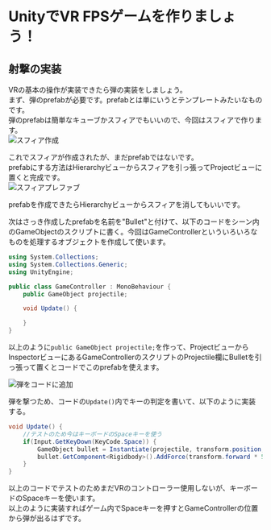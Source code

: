 # UnityでVR FPSゲームを作りましょう！
## 射撃の実装
VRの基本の操作が実装できたら弾の実装をしましょう。  
まず、弾のprefabが必要です。prefabとは単にいうとテンプレートみたいなものです。  
弾のprefabは簡単なキューブかスフィアでもいいので、今回はスフィアで作ります。  
![スフィア作成](img/sphere-create.png=x200)

これでスフィアが作成されたが、まだprefabではないです。  
prefabにする方法はHierarchyビューからスフィアを引っ張ってProjectビューに置くと完成です。  
![スフィアプレファブ](img/sphere-prefab.png=x200)

prefabを作成できたらHierarchyビューからスフィアを消してもいいです。

次はさっき作成したprefabを名前を"Bullet"と付けて、以下のコードをシーン内のGameObjectのスクリプトに書く。今回はGameControllerといういろいろなものを処理するオブジェクトを作成して使います。
```cs
using System.Collections;
using System.Collections.Generic;
using UnityEngine;

public class GameController : MonoBehaviour {
    public GameObject projectile;

    void Update() {

    }
}
```
以上のように`public GameObject projectile;`を作って、ProjectビューからInspectorビューにあるGameControllerのスクリプトのProjectile欄にBulletを引っ張って置くとコードでこのprefabを使えます。

![弾をコードに追加](img/add-projectile=x200)

弾を撃つため、コードの`Update()`内でキーの判定を書いて、以下のように実装する。
```cs
void Update() {
    //テストのため今はキーボードのSpaceキーを使う
    if(Input.GetKeyDown(KeyCode.Space)) {
        GameObject bullet = Instantiate(projectile, transform.position, transform.rotation) as GameObject;
        bullet.GetComponent<Rigidbody>().AddForce(transform.forward * 500);
    }
}
```
以上のコードでテストのためまだVRのコントローラー使用しないが、キーボードのSpaceキーを使います。  
以上のように実装すればゲーム内でSpaceキーを押すとGameControllerの位置から弾が出るはずです。